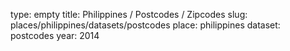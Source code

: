 type: empty
title: Philippines / Postcodes / Zipcodes
slug: places/philippines/datasets/postcodes
place: philippines
dataset: postcodes
year: 2014
